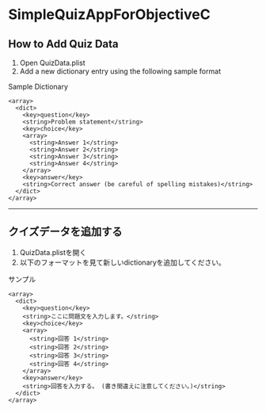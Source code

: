 # SimpleQuizAppForObjectiveC
## How to Add Quiz Data
1. Open QuizData.plist
2. Add a new dictionary entry using the following sample format
  
Sample Dictionary
```
<array>
  <dict>
    <key>question</key>
    <string>Problem statement</string>
    <key>choice</key>
    <array>
      <string>Answer 1</string>
      <string>Answer 2</string>
      <string>Answer 3</string>
      <string>Answer 4</string>
    </array>
    <key>answer</key>
    <string>Correct answer (be careful of spelling mistakes)</string>
  </dict>
</array>
```
---
## クイズデータを追加する
1. QuizData.plistを開く
2. 以下のフォーマットを見て新しいdictionaryを追加してください。
   
サンプル
```
<array>
  <dict>
    <key>question</key>
    <string>ここに問題文を入力します。</string>
    <key>choice</key>
    <array>
      <string>回答 1</string>
      <string>回答 2</string>
      <string>回答 3</string>
      <string>回答 4</string>
    </array>
    <key>answer</key>
    <string>回答を入力する。 (書き間違えに注意してください。)</string>
  </dict>
</array>
```
